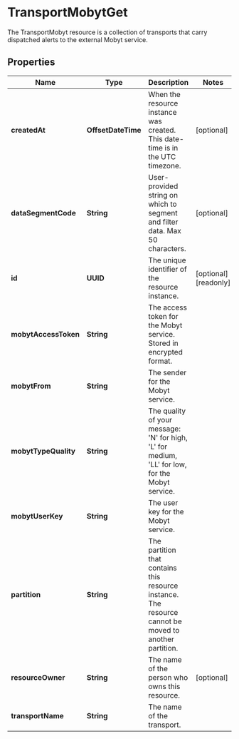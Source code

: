 

# TransportMobytGet

The TransportMobyt resource is a collection of transports that carry dispatched alerts to the external Mobyt service.

## Properties

| Name | Type | Description | Notes |
|------------ | ------------- | ------------- | -------------|
|**createdAt** | **OffsetDateTime** | When the resource instance was created. This date-time is in the UTC timezone. |  [optional] |
|**dataSegmentCode** | **String** | User-provided string on which to segment and filter data. Max 50 characters. |  [optional] |
|**id** | **UUID** | The unique identifier of the resource instance. |  [optional] [readonly] |
|**mobytAccessToken** | **String** | The access token for the Mobyt service. Stored in encrypted format. |  |
|**mobytFrom** | **String** | The sender for the Mobyt service. |  |
|**mobytTypeQuality** | **String** | The quality of your message: &#39;N&#39; for high, &#39;L&#39; for medium, &#39;LL&#39; for low, for the Mobyt service. |  |
|**mobytUserKey** | **String** | The user key for the Mobyt service. |  |
|**partition** | **String** | The partition that contains this resource instance. The resource cannot be moved to another partition. |  |
|**resourceOwner** | **String** | The name of the person who owns this resource. |  [optional] |
|**transportName** | **String** | The name of the transport. |  |



